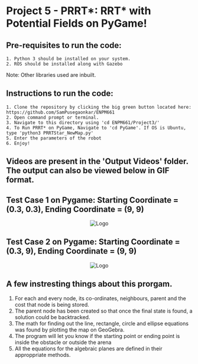 <h1>Project 5 - PRRT*: RRT* with Potential Fields on PyGame!</h1>

  <h2>Pre-requisites to run the code:</h2>

    1. Python 3 should be installed on your system.
    2. ROS should be installed along with Gazebo

Note:  Other libraries used are inbuilt.</br>

  <h2>Instructions to run the code:</h2>
  
    1. Clone the repository by clicking the big green button located here: https://github.com/SamPusegaonkar/ENPM661
    2. Open command prompt or terminal.
    3. Navigate to this directory using 'cd ENPM661/Project3/'
    4. To Run PRRT* on PyGame, Navigate to 'cd PyGame'. If OS is Ubuntu, type 'python3 PRRTStar_NewMap.py'
    5. Enter the parameters of the robot
    6. Enjoy!


<h2>Videos are present in the 'Output Videos' folder. The output can also be viewed below in GIF format.</h2>


<h2> Test Case 1 on Pygame: Starting Coordinate = (0.3, 0.3), Ending Coordinate = (9, 9)</h2>

<p align="center">
  <img src="https://user-images.githubusercontent.com/12711480/117592271-f9de9980-b105-11eb-9436-53879b15a1f5.gif" alt="Logo"/>
</p>
<h2> Test Case 2 on Pygame: Starting Coordinate = (0.3, 9), Ending Coordinate = (9, 9) </h2>


<p align="center">
  <img src="https://user-images.githubusercontent.com/12711480/117592146-8fc5f480-b105-11eb-80bc-e4c4b8611b08.gif" alt="Logo"/>
</p>

## A few instresting things about this prorgam.
  1. For each and every node, its co-ordinates, neighbours, parent and the cost that node is being stored.
  2. The parent node has been created so that once the final state is found, a solution could be backtracked.
  3. The math for finding out the line, rectangle, circle and ellipse equations was found by plotting the map on GeoGebra.
  4. The program will let you know if the starting point or ending point is inside the obstacle or outside the arena
  5. All the equations for the algebraic planes are defined in their approppriate methods.